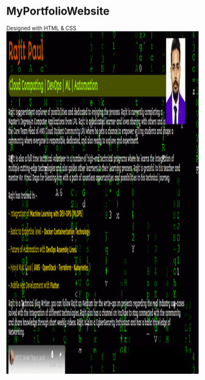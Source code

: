 # MyPortfolioWebsite
Designed with HTML &amp; CSS
<br>
<img src="https://raw.githubusercontent.com/RajitPaul11/MyPortfolioWebsite/main/images/MyPortfolio.gif" width=1000 height=900>

